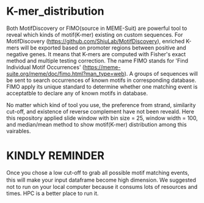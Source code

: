 # K-mer_distribution

Both MotifDiscovery or FIMO(source in MEME-Suit) are powerful tool to reveal which kinds of motif(K-mer) existing on custom sequences. For MotifDiscovery (https://github.com/ShiuLab/MotifDiscovery), enriched K-mers will be exported based on promoter regions between positive and negative genes. It means that K-mers are computed with Fisher's exact method and multiple testing correction. The name FIMO stands for 'Find Individual Motif Occurrences' (https://meme-suite.org/meme/doc/fimo.html?man_type=web). A groups of sequences will be sent to search occurrences of known motifs in corresponding database. FIMO apply its unique standard to determine whether one matching event is acceptatble to declare any of known motifs in database.

No matter which kind of tool you use, the preference from strand, similarity cut-off, and existence of reverse complement have not been reveald. Here this repository applied slide window with bin size = 25, window width = 100, and median/mean method to show motif(K-mer) distribution among this vairables.





# KINDLY REMINDER
Once you chose a low cut-off to grab all possible motif matching events, this will make your input dataframe become high dimension. Ｗe suggested not to run on your local computer because it consums lots of resources and times. HPC is a better place to run it.
